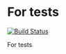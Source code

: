 # For tests
[![Build Status](https://travis-ci.org/Pavel-A-S/For_Experiments.svg?branch=master)](https://travis-ci.org/Pavel-A-S/For_Experiments)

For tests
